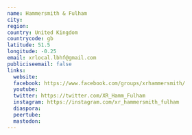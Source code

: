 ```yaml
---
name: Hammersmith & Fulham
city:
region:
country: United Kingdom
countrycode: gb
latitude: 51.5
longitude: -0.25
email: xrlocal.lbhf@gmail.com
publiciseemail: false
links:
  website:
  facebook: https://www.facebook.com/groups/xrhammersmith/
  youtube:
  twitter: https://twitter.com/XR_Hamm_Fulham
  instagram: https://instagram.com/xr_hammersmith_fulham
  diaspora:
  peertube:
  mastodon:
---
```

